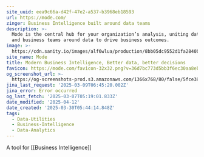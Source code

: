 ```yaml
---
site_uuid: eea9c66a-d42f-47e2-a537-b3968eb18593
url: https://mode.com/
zinger: Business Intelligence built around data teams
description: >-
  Mode is the central hub for your organization’s analysis, uniting data teams
  and business teams around data to drive business outcomes.
image: >-
  https://cdn.sanity.io/images/alf6wlua/production/8bb05dc9552d1fa2840b8177ae46f9e5615797e6-1200x630.png?w=1200&h=630&auto=format
site_name: Mode
title: Modern Business Intelligence, Better data, better decisions
favicon: https://mode.com/favicon-32x32.png?v=36d7bc773d5bb3f6ec30aa8eb75f5f38
og_screenshot_url: >-
  https://og-screenshots-prod.s3.amazonaws.com/1366x768/80/false/5fce38c3e9db087cf73da85460346e3d488b5f13481e7651a86933323d8cedc9.jpeg
jina_last_request: '2025-03-09T06:45:20.002Z'
jina_error: Error occurred
og_last_fetch: '2025-03-07T05:19:01.833Z'
date_modified: '2025-04-12'
date_created: '2025-03-30T05:44:14.848Z'
tags:
  - Data-Utilities
  - Business-Intelligence
  - Data-Analytics
---
```











A tool for [[Business Intelligence]]

